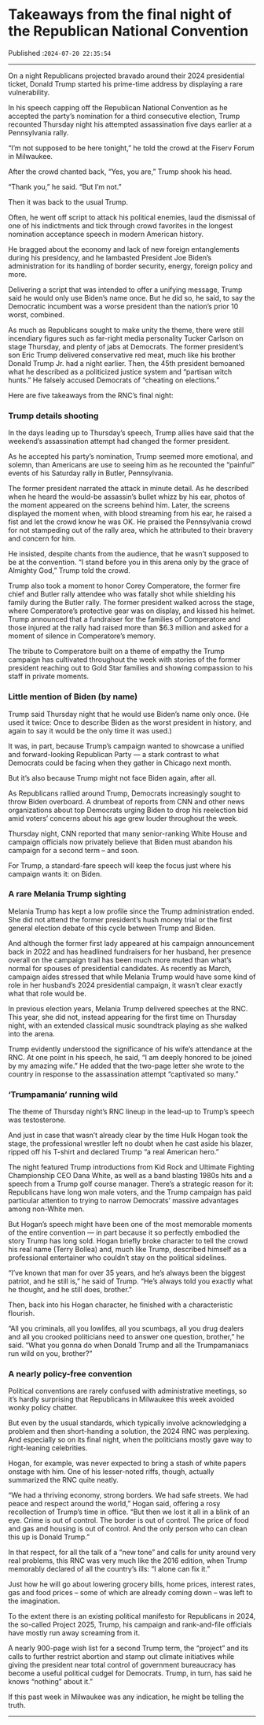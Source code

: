 # Takeaways from the final night of the Republican National Convention

Published :`2024-07-20 22:35:54`

---

On a night Republicans projected bravado around their 2024 presidential ticket, Donald Trump started his prime-time address by displaying a rare vulnerability.

In his speech capping off the Republican National Convention as he accepted the party’s nomination for a third consecutive election, Trump recounted Thursday night his attempted assassination five days earlier at a Pennsylvania rally.

“I’m not supposed to be here tonight,” he told the crowd at the Fiserv Forum in Milwaukee.

After the crowd chanted back, “Yes, you are,” Trump shook his head.

“Thank you,” he said. “But I’m not.”

Then it was back to the usual Trump.

Often, he went off script to attack his political enemies, laud the dismissal of one of his indictments and tick through crowd favorites in the longest nomination acceptance speech in modern American history.

He bragged about the economy and lack of new foreign entanglements during his presidency, and he lambasted President Joe Biden’s administration for its handling of border security, energy, foreign policy and more.

Delivering a script that was intended to offer a unifying message, Trump said he would only use Biden’s name once. But he did so, he said, to say the Democratic incumbent was a worse president than the nation’s prior 10 worst, combined.

As much as Republicans sought to make unity the theme, there were still incendiary figures such as far-right media personality Tucker Carlson on stage Thursday, and plenty of jabs at Democrats. The former president’s son Eric Trump delivered conservative red meat, much like his brother Donald Trump Jr. had a night earlier. Then, the 45th president bemoaned what he described as a politicized justice system and “partisan witch hunts.” He falsely accused Democrats of “cheating on elections.”

Here are five takeaways from the RNC’s final night:

### Trump details shooting

In the days leading up to Thursday’s speech, Trump allies have said that the weekend’s assassination attempt had changed the former president.

As he accepted his party’s nomination, Trump seemed more emotional, and solemn, than Americans are use to seeing him as he recounted the “painful” events of his Saturday rally in Butler, Pennsylvania.

The former president narrated the attack in minute detail. As he described when he heard the would-be assassin’s bullet whizz by his ear, photos of the moment appeared on the screens behind him. Later, the screens displayed the moment when, with blood streaming from his ear, he raised a fist and let the crowd know he was OK. He praised the Pennsylvania crowd for not stampeding out of the rally area, which he attributed to their bravery and concern for him.

He insisted, despite chants from the audience, that he wasn’t supposed to be at the convention. “I stand before you in this arena only by the grace of Almighty God,” Trump told the crowd.

Trump also took a moment to honor Corey Comperatore, the former fire chief and Butler rally attendee who was fatally shot while shielding his family during the Butler rally. The former president walked across the stage, where Comperatore’s protective gear was on display, and kissed his helmet. Trump announced that a fundraiser for the families of Comperatore and those injured at the rally had raised more than $6.3 million and asked for a moment of silence in Comperatore’s memory.

The tribute to Comperatore built on a theme of empathy the Trump campaign has cultivated throughout the week with stories of the former president reaching out to Gold Star families and showing compassion to his staff in private moments.

### Little mention of Biden (by name)

Trump said Thursday night that he would use Biden’s name only once. (He used it twice: Once to describe Biden as the worst president in history, and again to say it would be the only time it was used.)

It was, in part, because Trump’s campaign wanted to showcase a unified and forward-looking Republican Party — a stark contrast to what Democrats could be facing when they gather in Chicago next month.

But it’s also because Trump might not face Biden again, after all.

As Republicans rallied around Trump, Democrats increasingly sought to throw Biden overboard. A drumbeat of reports from CNN and other news organizations about top Democrats urging Biden to drop his reelection bid amid voters’ concerns about his age grew louder throughout the week.

Thursday night, CNN reported that many senior-ranking White House and campaign officials now privately believe that Biden must abandon his campaign for a second term – and soon.

For Trump, a standard-fare speech will keep the focus just where his campaign wants it: on Biden.

### A rare Melania Trump sighting

Melania Trump has kept a low profile since the Trump administration ended. She did not attend the former president’s hush money trial or the first general election debate of this cycle between Trump and Biden.

And although the former first lady appeared at his campaign announcement back in 2022 and has headlined fundraisers for her husband, her presence overall on the campaign trail has been much more muted than what’s normal for spouses of presidential candidates. As recently as March, campaign aides stressed that while Melania Trump would have some kind of role in her husband’s 2024 presidential campaign, it wasn’t clear exactly what that role would be.

In previous election years, Melania Trump delivered speeches at the RNC. This year, she did not, instead appearing for the first time on Thursday night, with an extended classical music soundtrack playing as she walked into the arena.

Trump evidently understood the significance of his wife’s attendance at the RNC. At one point in his speech, he said, “I am deeply honored to be joined by my amazing wife.” He added that the two-page letter she wrote to the country in response to the assassination attempt “captivated so many.”

### ‘Trumpamania’ running wild

The theme of Thursday night’s RNC lineup in the lead-up to Trump’s speech was testosterone.

And just in case that wasn’t already clear by the time Hulk Hogan took the stage, the professional wrestler left no doubt when he cast aside his blazer, ripped off his T-shirt and declared Trump “a real American hero.”

The night featured Trump introductions from Kid Rock and Ultimate Fighting Championship CEO Dana White, as well as a band blasting 1980s hits and a speech from a Trump golf course manager. There’s a strategic reason for it: Republicans have long won male voters, and the Trump campaign has paid particular attention to trying to narrow Democrats’ massive advantages among non-White men.

But Hogan’s speech might have been one of the most memorable moments of the entire convention — in part because it so perfectly embodied the story Trump has long sold. Hogan briefly broke character to tell the crowd his real name (Terry Bollea) and, much like Trump, described himself as a professional entertainer who couldn’t stay on the political sidelines.

“I’ve known that man for over 35 years, and he’s always been the biggest patriot, and he still is,” he said of Trump. “He’s always told you exactly what he thought, and he still does, brother.”

Then, back into his Hogan character, he finished with a characteristic flourish.

“All you criminals, all you lowlifes, all you scumbags, all you drug dealers and all you crooked politicians need to answer one question, brother,” he said. “What you gonna do when Donald Trump and all the Trumpamaniacs run wild on you, brother?”

### A nearly policy-free convention

Political conventions are rarely confused with administrative meetings, so it’s hardly surprising that Republicans in Milwaukee this week avoided wonky policy chatter.

But even by the usual standards, which typically involve acknowledging a problem and then short-handing a solution, the 2024 RNC was perplexing. And especially so on its final night, when the politicians mostly gave way to right-leaning celebrities.

Hogan, for example, was never expected to bring a stash of white papers onstage with him. One of his lesser-noted riffs, though, actually summarized the RNC quite neatly.

“We had a thriving economy, strong borders. We had safe streets. We had peace and respect around the world,” Hogan said, offering a rosy recollection of Trump’s time in office. “But then we lost it all in a blink of an eye. Crime is out of control. The border is out of control. The price of food and gas and housing is out of control. And the only person who can clean this up is Donald Trump.”

In that respect, for all the talk of a “new tone” and calls for unity around very real problems, this RNC was very much like the 2016 edition, when Trump memorably declared of all the country’s ills: “I alone can fix it.”

Just how he will go about lowering grocery bills, home prices, interest rates, gas and food prices – some of which are already coming down – was left to the imagination.

To the extent there is an existing political manifesto for Republicans in 2024, the so-called Project 2025, Trump, his campaign and rank-and-file officials have mostly run away screaming from it.

A nearly 900-page wish list for a second Trump term, the “project” and its calls to further restrict abortion and stamp out climate initiatives while giving the president near total control of government bureaucracy has become a useful political cudgel for Democrats. Trump, in turn, has said he knows “nothing” about it.”

If this past week in Milwaukee was any indication, he might be telling the truth.

---

